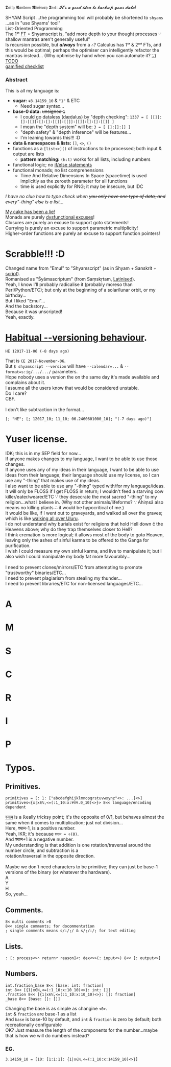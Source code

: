 𝕯𝔞𝔦𝔩𝔶 𝕽𝔞𝔫𝔡𝔬𝔪 𝕬𝔡𝔳𝔦𝔰𝔬𝔯𝔶 𝕿𝔢𝔵𝔱: 𝓘𝓽'𝓼 𝓪 𝓰𝓸𝓸𝓭 𝓲𝓭𝓮𝓪 𝓽𝓸 𝓫𝓪𝓬𝓴𝓾𝓹 𝔂𝓸𝓾𝓻 𝓭𝓪𝓽𝓪!

SHYAM Script ...the programming tool will probably be shortened to `shyams` ...as in "use Shyams' tool"
<br>List-Oriented Programming
<br>The 1ˢᵗ [FT](https://en.wikipedia.org/wiki/Fundamental_theorem_of_software_engineering) ∘ Shyamscript is, "add more depth to your thought processes ∵ shallow mantras aren't generally useful"
<br>Is recursion possible, but ***always*** from a `∴`? Calculus has 1ˢᵗ & 2ⁿᵈ FTs, and this would be optimal; perhaps the optimiser can intelligently refactor the mantras instead... (Why optimise by hand when you can automate it? [∵](https://en.wikipedia.org/wiki/Idiocracy))
<br>[TODO](https://github.com/kmindi/special-files-in-repository-root)
<br>[gamified checklist](https://github.com/Shyam-Has-Your-Anomaly-Mitigated/Shyamscript/community)
### Abstract
This is all my language is:
* **sugar:** `∓3.14159_10` & `"1"` & ETC
  * Need sugar syntax...
* **base-0 data:** ~~unsigned `1`~~
  * I could go dataless (dædalus) by "depth checking": `1337 = [ [[]]:[]:[[]]:[]:[]:[[]]:[[]]:[[]]:[]:[]:[[]] ]`
  * I mean the "depth system" will be: `3 = [ []:[]:[] ]`
  * "depth safety" & "depth inference" will be features...
  * I'm leaning towards this!!! :D
* **data & namespaces & lists:** `[]`, `<>`, `()`
* functions as a `[list<>]()` of instructions to be processed; both input & output are lists
  * **pattern matching:** `(h:t)` works for all lists, including numbers
* functional logic; no [if/else statements](http://www.commitstrip.com/en/2017/06/07/ai-inside/)
* functional monads; no list comprehensions
  * Time And Relative Dimensions In Space (spacetime) is used implicitly as the zeroeth parameter for all functions
  * time is used explicitly for RNG; it may be insecure, but IDC

*I have no clue how to type check when ~~you only have one type of data, and~~ every"-thing" ~~else~~ is a list...*

[My cake has been a lie!](https://youtu.be/8oi12dCzHG4)
<br>Monads are purely [dysfunctional excuses](https://blog.plover.com/prog/burritos.html)!
<br>Closures are purely an excuse to support goto statements!
<br>Currying is purely an excuse to support parametric multiplicity!
<br>Higher-order functions are purely an excuse to support function pointers!

# Scrabble!!! :D
Changed name from "Emul" to "Shyamscript" (as in Shyam + Sanskrit + [script](https://en.wikipedia.org/wiki/Source_code)).
<br>Romanised as "Śyāmascriptum" (from Saṃskṛtam, [Latinised](https://en.wiktionary.org/wiki/scriptum)).
<br>Yeah, I know I'll probably radicalise it (probably moreso than Perl/Python/ETC); but only at the beginning of a solar/lunar orbit, or my birthday...
<br>But I liked "Emul"...
<br>And the backstory...
<br>Because it was unscripted!
<br>Yeah, exactly.

# [Habitual --versioning behaviour](https://youtu.be/czgOWmtGVGs).
	HE 12017-11-06 (-8 days ago)
That is `CE 2017-November-06`.
<br>But `$ shyamscript --version` will have `--calendar=...` & `--format=s:ig/.../.../` parameters.
<br>Hope nobody uses a version the on the same day it's made available and complains about it.
<br>I assume all the users know that would be considered unstable.
<br>Do I care?
<br>CBF.
<br>
<br>I don't like subtraction in the format...

	[; "HE"; [; 12017_10; 11_10; 06.2460601000_10]; "(-7 days ago)"]

# Yuser license.
IDK; this is in my SEP field for now...
<br>If anyone makes changes to my language, I want to be able to use those changes.
<br>If anyone uses any of my ideas in their language, I want to be able to use ideas from their language; their language should use my license, so I can use any "-thing" that makes use of my ideas.
<br>I also want to be able to use any "-thing" typed with/for my language/ideas.
<br>It will only be FLOSS if I get FLOSS in return; I wouldn't feed a starving cow killer/eater/wearer/ETC ∵ they desecrate the most sacred "-thing" to my religion...what I believe in. (Why not other animals/lifeforms? ∵ Ahiṃsā also means no killing plants ∴ it would be hypocritical of me.)
<br>It would be like, if I went out to graveyards, and walked all over the graves; which is like [walking all over Uluru](https://en.wikipedia.org/wiki/Uluru#Climbing).
<br>I do not understand why burials exist for religions that hold Hell down c̄ the Heavens above; why do they trap themselves closer to Hell?
<br>I think cremation is more logical; it allows most of the body to goto Heaven, leaving only the ashes of sinful karma to be offered to the Ganga for purification.
<br>I wish I could measure my own sinful karma, and live to manipulate it; but I also wish I could manipulate my body fat more favourably...
<br>
<br>I need to prevent clones/mirrors/ETC from attempting to promote "trustworthy" binaries/ETC...
<br>I need to prevent plagiarism from stealing my thunder...
<br>I need to prevent libraries/ETC for non-licensed languages/ETC...

# A

# M

# S

# C

# R

# I

# P

# Typos.
## Primitives.
	primitives = [: 1: ["abcdefghijklmnopqrstuvwxynz"<>: ...]<>]
	primitives<{x|x∈ℕ,<=(:1_10:x:श्याम.0_10)<>}> 8<< language/encoding dependent
[श्याम](http://shyam.id.au/mowgli/) is a ℝeally tricksy point; it's the opposite of 0/1, but behaves almost the same when it comes to multiplication; just not division...
<br>Here, श्याम-1, is a positive number.
<br>Yeah, IKR; it's because `श्याम = ÷(0)`.
<br>And श्याम+1 is a negative number.
<br>My understanding is that addition is one rotation/traversal around the number circle, and subtraction is a <br>rotation/traversal in the opposite direction.
<br>
<br>Maybe we don't need characters to be primitive; they can just be base-1 versions of the binary (or whatever the hardware).
<br>A
<br>Y
<br>H
<br>So, yeah...
## Comments.
	8< multi comments >8
	8<< single comments; for docommentation
	; single comments means s/:/;/ & s/;/:/; for text editing
## Lists.
	: [: process<>∴ return∵ reason]<: dex<>>(: input<>) 8<< [: output<>]
## Numbers.
	int.fraction_base 8<< [base: int: fraction]
	int 8<< [{1|x∈ℕ,<=(:1_10:x:10_10)<>}: int: []]
	.fraction 8<< [{1|x∈ℕ,<=(:1_10:x:10_10)<>}: []: fraction]
	_base 8<< [base: []: []]
Changing the base is as simple as changine `<0>`.
<br>`int` & `fraction` are base-1 as a list
<br>And `base` is base-10 by default, and `int` & `fraction` is zero by default; both recreationally configurable
<br>OK? Just measure the length of the components for the number...maybe that is how we will do numbers instead?
### EG.
	3.14159_10 = [10: [1:1:1]: {1|x∈ℕ,<=(:1_10:x:14159_10)<>}]
